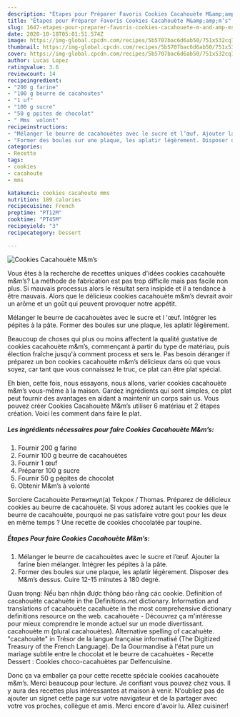 ```yaml
---
description: "Étapes pour Préparer Favoris Cookies Cacahouète M&amp;amp;m’s"
title: "Étapes pour Préparer Favoris Cookies Cacahouète M&amp;amp;m’s"
slug: 1647-etapes-pour-preparer-favoris-cookies-cacahouete-m-and-amp-ms
date: 2020-10-18T05:01:51.574Z
image: https://img-global.cpcdn.com/recipes/5b5707bac6d6ab50/751x532cq70/cookies-cacahouete-mms-photo-principale-de-la-recette.jpg
thumbnail: https://img-global.cpcdn.com/recipes/5b5707bac6d6ab50/751x532cq70/cookies-cacahouete-mms-photo-principale-de-la-recette.jpg
cover: https://img-global.cpcdn.com/recipes/5b5707bac6d6ab50/751x532cq70/cookies-cacahouete-mms-photo-principale-de-la-recette.jpg
author: Lucas Lopez
ratingvalue: 3.6
reviewcount: 14
recipeingredient:
- "200 g farine"
- "100 g beurre de cacahoutes"
- "1 uf"
- "100 g sucre"
- "50 g ppites de chocolat"
- " Mms  volont"
recipeinstructions:
- "Mélanger le beurre de cacahouètes avec le sucre et l’œuf. Ajouter la farine bien mélanger. Intégrer les pépites à la pâte."
- "Former des boules sur une plaque, les aplatir légèrement. Disposer des M&amp;m’s dessus. Cuire 12-15 minutes à 180 degré."
categories:
- Recette
tags:
- cookies
- cacahoute
- mms

katakunci: cookies cacahoute mms 
nutrition: 189 calories
recipecuisine: French
preptime: "PT12M"
cooktime: "PT45M"
recipeyield: "3"
recipecategory: Dessert

---
```



![Cookies Cacahouète M&amp;m’s](https://img-global.cpcdn.com/recipes/5b5707bac6d6ab50/751x532cq70/cookies-cacahouete-mms-photo-principale-de-la-recette.jpg)

Vous êtes à la recherche de recettes uniques d'idées cookies cacahouète m&amp;m’s? La méthode de fabrication est pas trop difficile mais pas facile non plus. Si mauvais processus alors le résultat sera insipide et il a tendance à être mauvais. Alors que le délicieux cookies cacahouète m&amp;m’s devrait avoir un arôme et un goût qui peuvent provoquer notre appétit.

Mélanger le beurre de cacahouètes avec le sucre et l &#39;œuf. Intégrer les pépites à la pâte. Former des boules sur une plaque, les aplatir légèrement.

Beaucoup de choses qui plus ou moins affectent la qualité gustative de cookies cacahouète m&amp;m’s, commençant à partir du type de matériau, puis élection fraîche jusqu'à comment process et sers le. Pas besoin déranger if préparez un bon cookies cacahouète m&amp;m’s délicieux dans où que vous soyez, car tant que vous connaissez le truc, ce plat can être plat spécial.


Eh bien, cette fois, nous essayons, nous allons, varier cookies cacahouète m&amp;m’s vous-même à la maison. Gardez ingrédients qui sont simples, ce plat peut fournir des avantages en aidant à maintenir un corps sain us. Vous pouvez créer Cookies Cacahouète M&amp;m’s utiliser 6 matériau et 2 étapes création. Voici les comment dans faire le plat.

<!--inarticleads1-->

##### Les ingrédients nécessaires pour faire Cookies Cacahouète M&amp;m’s:

1. Fournir 200 g farine
1. Fournir 100 g beurre de cacahouètes
1. Fournir 1 œuf
1. Préparer 100 g sucre
1. Fournir 50 g pépites de chocolat
1. Obtenir  M&amp;m’s à volonté


Sorciere Cacahouète Ретвитнул(а) Tekpox / Thomas. Préparez de délicieux cookies au beurre de cacahouète. Si vous adorez autant les cookies que le beurre de cacahouète, pourquoi ne pas satisfaire votre gout pour les deux en même temps ? Une recette de cookies chocolatée par toupine. 

<!--inarticleads2-->

##### Étapes Pour faire Cookies Cacahouète M&amp;m’s:

1. Mélanger le beurre de cacahouètes avec le sucre et l’œuf. Ajouter la farine bien mélanger. Intégrer les pépites à la pâte.
1. Former des boules sur une plaque, les aplatir légèrement. Disposer des M&amp;m’s dessus. Cuire 12-15 minutes à 180 degré.


Quan trọng: Nếu bạn nhận được thông báo rằng các cookie. Definition of cacahouète cacahuète in the Definitions.net dictionary. Information and translations of cacahouète cacahuète in the most comprehensive dictionary definitions resource on the web. cacahouète - Découvrez ça m&#39;intéresse pour mieux comprendre le monde actuel sur un mode divertissant. cacahouète m (plural cacahouètes). Alternative spelling of cacahuète. &#34;cacahouète&#34; in Trésor de la langue française informatisé (The Digitized Treasury of the French Language). De la Gourmandise à l&#39;état pure un mariage subtile entre le chocolat et le beurre de cacahuètes - Recette Dessert : Cookies choco-cacahuètes par Delfencuisine. 


Donc ça va emballer ça pour cette recette spéciale cookies cacahouète m&amp;m’s. Merci beaucoup pour lecture. Je confiant vous pouvez chez vous. Il y aura des recettes plus  intéressantes at maison à venir. N'oubliez pas de ajouter un signet cette page sur votre navigateur et de la partager avec votre vos proches, collègue et amis. Merci encore d'avoir lu. Allez cuisiner!
